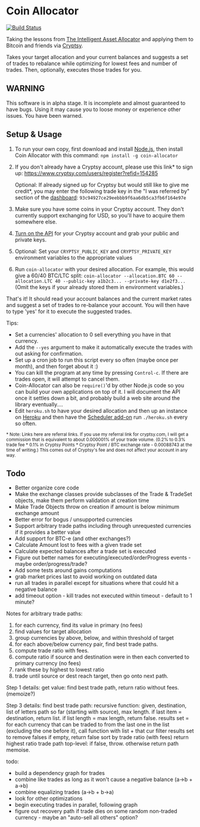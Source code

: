 Coin Allocator
==============

[![Build Status](https://travis-ci.org/nfriedly/Coin-Allocator.png?branch=master)](https://travis-ci.org/nfriedly/Coin-Allocator)

Taking the lessons from [The Intelligent Asset Allocator](http://www.amazon.com/gp/product/0071362363/ref=as_li_ss_il?ie=UTF8&camp=1789&creative=390957&creativeASIN=0071362363&linkCode=as2&tag=nfriedly-20) and applying them to Bitcoin and friends via [Cryptsy](https://www.cryptsy.com/users/register?refid=154285).

Takes your target allocation and your current balances and suggests a set of trades to rebalance while optimizing for lowest fees and number of trades. Then, optionally, executes those trades for you.

WARNING
------------

This software is in alpha stage. It is incomplete and almost guaranteed to have bugs. Using it may cause you to loose money or experience other issues. You have been warned.

Setup & Usage
-------------

1. To run your own copy, first download and install [Node.js](http://nodejs.org/), then install Coin Allocator with this command:
    `npm install -g coin-allocator`

2. If you don't already have a Cryptsy account, please use this link* to sign up: https://www.cryptsy.com/users/register?refid=154285

    Optional: If already signed up for Cryptsy but would still like to give me credit*, you may enter the following trade key in the "I was referred by" section of the [dashboard](https://www.cryptsy.com/users/dashboard): `93c94927ce29eebbb9f6aa6db5ca3fb6f164e97e`
    
3. Make sure you have some coins in your Cryptsy account. They don't currently support exchanging for USD, so you'll have to acquire them somewhere else.

4. [Turn on the API](https://www.cryptsy.com/users/settings) for your Cryptsy account and grab your public and private keys. 

5. Optional: Set your `CRYPTSY_PUBLIC_KEY` and `CRYPTSY_PRIVATE_KEY` environment variables to the appropriate values

6. Run `coin-allocator` with your desired allocation. For example, this would give a 60/40 BTC/LTC split: `coin-allocator --allocation.BTC 60 --allocation.LTC 40 --public-key a1b2c3... --private-key d1e2f3...` (Omit the keys if your already stored them in environment variables.) 

That's it! It should read your account balances and the current market rates and suggest a set of trades to re-balance your account. You will then have to type 'yes' for it to execute the suggested trades.

Tips:
* Set a currencies' allocation to 0 sell everything you have in that currency.
* Add the `--yes` argument to make it automatically execute the trades with out asking for confirmation.
* Set up a cron job to run this script every so often (maybe once per month), and then forget about it :)
* You can kill the program at any time by pressing `Control-c`. If there are trades open, it will attempt to cancel them.
* Coin-Allocator can also be `require()`'d by other Node.js code so you can build your own applications on top of it. I will document the API once it settles down a bit, and probably build a web site around the library eventually....
* Edit `heroku.sh` to have your desired allocation and then up an instance on [Heroku](https://heroku.com/) and then have the [Scheduler add-on](https://addons.heroku.com/scheduler) run `./heroku.sh` every so often.

<sub>\* Note: Links here are referral links. If you use my referral link for cryptsy.com, I will get a commission that is equivalent to about 0.000001% of your trade volume. (0.2% to 0.3% trade fee * 0.1% in Cryptsy Points * Cryptsy Point / BTC exchange rate - 0.00088743 at the time of writing.) This comes out of Cryptsy's fee and does not affect your account in any way.</sub>

Todo
----

* Better organize core code
* Make the exchange classes provide subclasses of the Trade & TradeSet objects, make them perform validation at creation time
* Make Trade Objects throw on creation if amount is below minimum exchange amount
* Better error for bogus / unsupported currencies
* Support arbitrary trade paths including through unrequested currencies if it provides a better value
* Add support for BTC-e (and other exchanges?)
* Calculate Amount lost to fees with a given trade set
* Calculate expected balances after a trade set is executed
* Figure out better names for executing/executed/orderProgress events - maybe order/progress/trade?
* Add some tests around gains computations
* grab market prices last to avoid working on outdated data
* run all trades in parallel except for situations where that could hit a negative balance
* add timeout option - kill trades not executed within timeout - default to 1 minute?




Notes for arbitrary trade paths:

1. for each currency, find its value in primary (no fees) 
2. find values for target allocation 
3. group currencies by above, below, and within threshold of target
4. for each above/below currency pair, find best trade paths.
5. compute trade ratio with fees.
6. compute ratio if source and destination were in then each converted to primary currency (no fees)
7. rank these by highest to lowest ratio
8. trade until source or dest reach target, then go onto next path. 

Step 1 details: get value: find best trade path, return ratio without fees. (memoize?)

Step 3 details: find best trade path: recursive function:  given, destination, list of letters path so far (starting with source), max length.
if last item = destination, return list.
if list length = max length, return false.
results set = for each currency that can be traded to from the last one in the list (excluding the one before it), call function with list + that cur
filter results set to remove falses
if empty, return false
sort by trade ratio (with fees)
return highest ratio trade path
top-level: if false, throw. otherwise return path
memoise.

todo:
- build a dependency graph for trades
- combine like trades as long as it won't cause a negative balance (a->b + a->b)
- combine equalizing trades (a->b + b->a)
- look for other optimizations
- begin executing trades in parallel, following graph
- figure out recovery path if trade dies on some random non-traded currency - maybe an "auto-sell all others" option?




